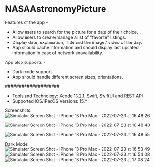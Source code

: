 # NASAAstronomyPicture

Features of the app - 
* Allow users to search for the picture for a date of their choice. 
* Allow users to create/manage a list of "favorite" listings. 
* Display date, explanation, Title and the image / video of the day. 
* App should cache information and should display last updated information in case of  network unavailability.

App also supports -
* Dark mode support.
* App should handle different screen sizes, orientations.

####################
* Tools and Technology: Xcode 13.2.1, Swift, SwiftUI and REST API
* Supported iOS/iPadOS Versions: 15.*


Screenshots:
![Simulator Screen Shot - iPhone 13 Pro Max - 2022-07-23 at 16 48 26](https://user-images.githubusercontent.com/3205676/180602935-38bdb72d-ddec-4791-9441-b6d3caa48097.png)

![Simulator Screen Shot - iPhone 13 Pro Max - 2022-07-23 at 16 48 40](https://user-images.githubusercontent.com/3205676/180602947-c6f00fb5-8d92-403a-8883-22a6d6ced1cc.png)

![Simulator Screen Shot - iPhone 13 Pro Max - 2022-07-23 at 16 48 55](https://user-images.githubusercontent.com/3205676/180602953-79a18216-e326-491f-85aa-76235d97ec60.png)

Dark Mode:
![Simulator Screen Shot - iPhone 13 Pro Max - 2022-07-23 at 16 53 49](https://user-images.githubusercontent.com/3205676/180603378-f61386d7-10c4-466d-9e52-d0c44c2b8c3b.png)
![Simulator Screen Shot - iPhone 13 Pro Max - 2022-07-23 at 16 54 08](https://user-images.githubusercontent.com/3205676/180603381-c7c9f173-44ca-43b6-a911-fc9b8fd893e5.png)
![Simulator Screen Shot - iPhone 13 Pro Max - 2022-07-23 at 17 08 24](https://user-images.githubusercontent.com/3205676/180603389-43ea0700-7112-43ec-9545-7cccc9d1ca98.png)

